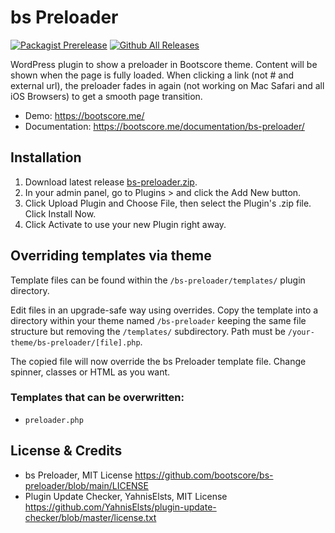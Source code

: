 # bs Preloader

[![Packagist Prerelease](https://img.shields.io/packagist/vpre/bootscore/bs-preloader?logo=packagist&logoColor=fff)](https://packagist.org/packages/bootscore/bs-preloader)
[![Github All Releases](https://img.shields.io/github/downloads/bootscore/bs-preloader/total.svg)](https://github.com/bootscore/bs-preloader/releases)

WordPress plugin to show a preloader in Bootscore theme. Content will be shown when the page is fully loaded. When clicking a link (not # and external url), the preloader fades in again (not working on Mac Safari and all iOS Browsers) to get a smooth page transition.

- Demo: https://bootscore.me/
- Documentation: https://bootscore.me/documentation/bs-preloader/

## Installation

1. Download latest release [bs-preloader.zip](https://github.com/bootscore/bs-preloader/releases/latest/download/bs-preloader.zip). 
2. In your admin panel, go to Plugins > and click the Add New button.
3. Click Upload Plugin and Choose File, then select the Plugin's .zip file. Click Install Now.
4. Click Activate to use your new Plugin right away.

## Overriding templates via theme

Template files can be found within the `/bs-preloader/templates/` plugin directory.

Edit files in an upgrade-safe way using overrides. Copy the template into a directory within your theme named `/bs-preloader` keeping the same file structure but removing the `/templates/` subdirectory. Path must be `/your-theme/bs-preloader/[file].php`.

The copied file will now override the bs Preloader template file. Change spinner, classes or HTML as you want.

### Templates that can be overwritten:

- `preloader.php`

## License & Credits

- bs Preloader, MIT License https://github.com/bootscore/bs-preloader/blob/main/LICENSE
- Plugin Update Checker, YahnisElsts, MIT License https://github.com/YahnisElsts/plugin-update-checker/blob/master/license.txt
